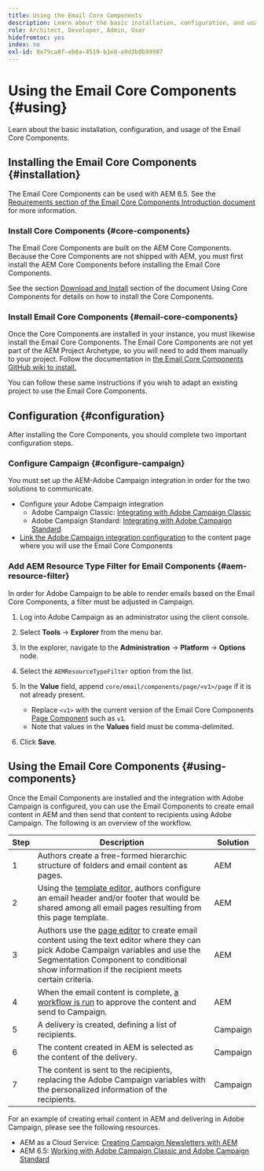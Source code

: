 ```yaml
---
title: Using the Email Core Components
description: Learn about the basic installation, configuration, and usage of the Email Core Components.
role: Architect, Developer, Admin, User
hidefromtoc: yes
index: no
exl-id: 0e79ca8f-eb0a-4519-b1e8-a9d3b0b99987
---
```

# Using the Email Core Components {#using}

Learn about the basic installation, configuration, and usage of the Email Core Components.

## Installing the Email Core Components {#installation}

The Email Core Components can be used with AEM 6.5. See the [Requirements section of the Email Core Components Introduction document](introduction.md#requirements) for more information.

### Install Core Components {#core-components}

The Email Core Components are built on the AEM Core Components. Because the Core Components are not shipped with AEM, you must first install the AEM Core Components before installing the Email Core Components.

See the section [Download and Install](/help/get-started/using.md#download-and-install) section of the document Using Core Components for details on how to install the Core Components.

### Install Email Core Components {#email-core-components}

Once the Core Components are installed in your instance, you must likewise install the Email Core Components. The Email Core Components are not yet part of the AEM Project Archetype, so you will need to add them manually to your project. Follow the documentation in [the Email Core Components GitHub wiki to install.](https://github.com/adobe/aem-core-email-components/wiki/Adding-to-Existing-Project)

You can follow these same instructions if you wish to adapt an existing project to use the Email Core Components.

## Configuration {#configuration}

After installing the Core Components, you should complete two important configuration steps.

### Configure Campaign {#configure-campaign}

You must set up the AEM-Adobe Campaign integration in order for the two solutions to communicate.

* Configure your Adobe Campaign integration
  * Adobe Campaign Classic: [Integrating with Adobe Campaign Classic](https://experienceleague.adobe.com/docs/experience-manager-65/administering/integration/campaignonpremise.html)
  * Adobe Campaign Standard: [Integrating with Adobe Campaign Standard](https://experienceleague.adobe.com/docs/experience-manager-65/administering/integration/campaignstandard.html)
* [Link the Adobe Campaign integration configuration](/help/email/components/page.md#cloud-services-tab) to the content page where you will use the Email Core Components

### Add AEM Resource Type Filter for Email Components {#aem-resource-filter}

In order for Adobe Campaign to be able to render emails based on the Email Core Components, a filter must be adjusted in Campaign.

1. Log into Adobe Campaign as an administrator using the client console.

1. Select **Tools** -&gt; **Explorer** from the menu bar.

1. In the explorer, navigate to the **Administration** -&gt; **Platform** -&gt; **Options** node.

1. Select the `AEMResourceTypeFilter` option from the list.

1. In the **Value** field, append `core/email/components/page/<v1>/page` if it is not already present.

   * Replace `<v1>` with the current version of the Email Core Components [Page Component](/help/email/components/page.md) such as `v1`. 
   * Note that values in the **Values** field must be comma-delimited.

1. Click **Save**.

## Using the Email Core Components {#using-components}

Once the Email Components are installed and the integration with Adobe Campaign is configured, you can use the Email Components to create email content in AEM and then send that content to recipients using Adobe Campaign. The following is an overview of the workflow.

|Step|Description|Solution|
|---|---|---|
|1|Authors create a free-formed hierarchic structure of folders and email content as pages.|AEM|
|2|Using the [template editor,](https://experienceleague.adobe.com/docs/experience-manager-cloud-service/sites/authoring/features/templates.html) authors configure an email header and/or footer that would be shared among all email pages resulting from this page template.|AEM|
|3|Authors use the [page editor](https://experienceleague.adobe.com/docs/experience-manager-cloud-service/content/sites/authoring/fundamentals/editing-content.html) to create email content using the text editor where they can pick Adobe Campaign variables and use the Segmentation Component to conditional show information if the recipient meets certain criteria.|AEM|
|4|When the email content is complete, [a workflow is run](https://experienceleague.adobe.com/docs/experience-manager-cloud-service/content/sites/authoring/workflows/overview.html) to approve the content and send to Campaign.|AEM|
|5|A delivery is created, defining a list of recipients.|Campaign|
|6|The content created in AEM is selected as the content of the delivery.|Campaign|
|7|The content is sent to the recipients, replacing the Adobe Campaign variables with the personalized information of the recipients.|Campaign|

For an example of creating email content in AEM and delivering in Adobe Campaign, please see the following resources.

* AEM as a Cloud Service: [Creating Campaign Newsletters with AEM](https://experienceleague.adobe.com/docs/experience-manager-cloud-service/content/sites/authoring/campaign/creating-newsletters.html)
* AEM 6.5: [Working with Adobe Campaign Classic and Adobe Campaign Standard](https://experienceleague.adobe.com/docs/experience-manager-65/authoring/aem-adobe-campaign/campaign.html)
